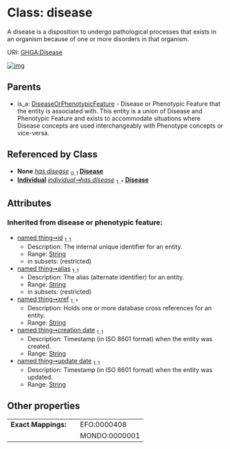 
# Class: disease


A disease is a disposition to undergo pathological processes that exists in an organism because of one or more disorders in that organism.

URI: [GHGA:Disease](https://w3id.org/GHGA/Disease)


[![img](https://yuml.me/diagram/nofunky;dir:TB/class/[Individual],[DiseaseOrPhenotypicFeature],[Individual]-%20has%20disease(i)%200..1>[Disease&#124;concept_identifier(i):string%20%3F;concept_name(i):string%20%3F;description(i):string%20%3F;ontology_name(i):string%20%3F;ontology_version(i):string%20%3F;id(i):string;alias(i):string;xref(i):string%20%2B;creation_date(i):string;update_date(i):string;schema_type(i):string;schema_version(i):string],[Individual]++-%20has%20disease%201..*>[Disease],[DiseaseOrPhenotypicFeature]^-[Disease])](https://yuml.me/diagram/nofunky;dir:TB/class/[Individual],[DiseaseOrPhenotypicFeature],[Individual]-%20has%20disease(i)%200..1>[Disease&#124;concept_identifier(i):string%20%3F;concept_name(i):string%20%3F;description(i):string%20%3F;ontology_name(i):string%20%3F;ontology_version(i):string%20%3F;id(i):string;alias(i):string;xref(i):string%20%2B;creation_date(i):string;update_date(i):string;schema_type(i):string;schema_version(i):string],[Individual]++-%20has%20disease%201..*>[Disease],[DiseaseOrPhenotypicFeature]^-[Disease])

## Parents

 *  is_a: [DiseaseOrPhenotypicFeature](DiseaseOrPhenotypicFeature.md) - Disease or Phenotypic Feature that the entity is associated with. This entity is a union of Disease and Phenotypic Feature and exists to accommodate situations where Disease concepts are used interchangeably with Phenotype concepts or vice-versa.

## Referenced by Class

 *  **None** *[has disease](has_disease.md)*  <sub>0..1</sub>  **[Disease](Disease.md)**
 *  **[Individual](Individual.md)** *[individual➞has disease](individual_has_disease.md)*  <sub>1..\*</sub>  **[Disease](Disease.md)**

## Attributes


### Inherited from disease or phenotypic feature:

 * [named thing➞id](named_thing_id.md)  <sub>1..1</sub>
     * Description: The internal unique identifier for an entity.
     * Range: [String](types/String.md)
     * in subsets: (restricted)
 * [named thing➞alias](named_thing_alias.md)  <sub>1..1</sub>
     * Description: The alias (alternate identifier) for an entity.
     * Range: [String](types/String.md)
     * in subsets: (restricted)
 * [named thing➞xref](named_thing_xref.md)  <sub>1..\*</sub>
     * Description: Holds one or more database cross references for an entity.
     * Range: [String](types/String.md)
 * [named thing➞creation date](named_thing_creation_date.md)  <sub>1..1</sub>
     * Description: Timestamp (in ISO 8601 format) when the entity was created.
     * Range: [String](types/String.md)
 * [named thing➞update date](named_thing_update_date.md)  <sub>1..1</sub>
     * Description: Timestamp (in ISO 8601 format) when the entity was updated.
     * Range: [String](types/String.md)

## Other properties

|  |  |  |
| --- | --- | --- |
| **Exact Mappings:** | | EFO:0000408 |
|  | | MONDO:0000001 |

